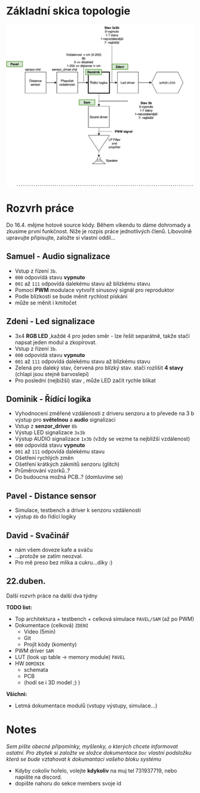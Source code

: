 # Základní skica topologie
![work_schelude](Doc/work_schelude.png)
# Rozvrh práce
Do 16.4. mějme hotové source kódy. Během víkendu to dáme dohromady a zkusíme první funkčnost. Níže je rozpis práce jednotlivých členů. Libovolně upravujte připisujte, založte si vlastní oddíl...


## Samuel - Audio signalizace
* Vstup z řízení `3b`. 
* `000` odpovídá stavu **vypnuto**
* `001` až `111` odpovídá dalekému stavu až blízkému stavu
* Pomocí **PWM** modulace vytvořit sinusový signál pro reproduktor
* Podle blízkosti se bude měnit rychlost pískání
* může se měnit i kmitočet 

## Zdeni - Led signalizace
* 3x4 **RGB LED** ,každé 4 pro jeden směr - lze řešit separátně, takže stačí napsat jeden modul a zkopírovat.
* Vstup z řízení `3b`. 
* `000` odpovídá stavu **vypnuto**
* `001` až `111` odpovídá dalekému stavu až blízkému stavu
* Zelená pro daleký stav, červená pro blízký stav. stačí rozlišit **4 stavy** (chlapi jsou stejně barvoslepí)
* Pro poslední (nejbižší) stav , může LED začít rychle blikat

## Dominik - Řídící logika
* Vyhodnocení změřené vzdálenosti z driveru senzoru a to převede na 3 b výstup pro **světelnou** a **audio** signalizaci
* Vstup z **senzor_driver** `8b`
* Výstup LED signalizace `3x3b`
* Výstup AUDIO signalizace `1x3b` (vždy se vezme ta nejbližší vzdálenost)
* `000` odpovídá stavu **vypnuto**
* `001` až `111` odpovídá dalekému stavu 
* Ošetření rychlých změn
* Ošetření krátkých zákmitů senzoru (glitch)
*  Průměrování vzorků..?
* Do budoucna možná PCB..? (domluvíme se)

## Pavel - Distance sensor
* Simulace, testbench a driver k senzoru vzdálenosti
* výstup `8b` do řídící logiky

## David - Svačinář
* nám všem doveze kafe a sváču
* ...protože se zatím neozval.
* Pro mě preso bez mlíka a cukru...díky :)

## 22.duben.
Další rozvrh práce na další dva týdny

**TODO list:**
* Top architektura + testbench + celková simulace `PAVEL/SAM` (až po PWM)
* Dokumentace (celková) `ZDENI`
    * Video (5min)
    * Git
    * Projít kódy (komenty)
* PWM driver `SAM`
* LUT (look up table -> memory module) `PAVEL`
* HW `DOMINIK`
    * schemata
    * PCB
    * (hodí se i 3D model ;) )

**Všichni:**
* Letmá dokumentace modulů (vstupy výstupy, simulace...)

# Notes
*Sem pište obecné připomínky, myšlenky, o kterých chcete informovat ostatní. Pro zbytek si založte ve složce dokumentace `Doc` vlastní podsložku která se bude vztahovat k dokumantaci vašeho bloku systému*

* Kdyby cokoliv hořelo, volejte **kdykoliv** na muj tel 731937719, nebo napište na discord.
* dopište nahoru do sekce members svoje id
